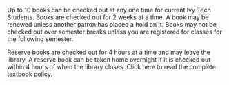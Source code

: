 Up to 10 books can be checked out at any one time for current Ivy Tech Students. Books are checked out for 2 weeks at a time. A book may be renewed unless another patron has placed a hold on it. Books may not be checked out over semester breaks unless you are registered for classes for the following semester.

Reserve books are checked out for 4 hours at a time and may leave the library.  A reserve book can be taken home overnight if it is checked out within 4 hours of when the library closes. Click here to read the complete [textbook policy](http://libguides.ivytech.edu/c.php?g=399021&p=2719505).

